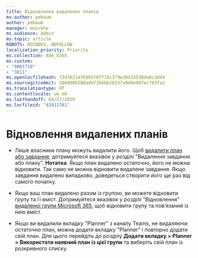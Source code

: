 ```yaml
---
title: Відновлення видалених планів
ms.author: pebaum
author: pebaum
manager: mnirkhe
ms.audience: Admin
ms.topic: article
ROBOTS: NOINDEX, NOFOLLOW
localization_priority: Priority
ms.collection: Adm_O365
ms.custom:
- "9001718"
- "3811"
ms.openlocfilehash: 7347b214f69b5f07f15c379e30435530da0c3d44
ms.sourcegitcommit: 286000b588adef1bbbb28337a9d9e087ec783fa2
ms.translationtype: HT
ms.contentlocale: uk-UA
ms.lasthandoff: 04/27/2020
ms.locfileid: "43911781"
---
```

# <a name="recover-deleted-plans"></a>Відновлення видалених планів

- Лише власники плану можуть видалити його. Щоб [видалити план або завдання](https://support.microsoft.com/uk-UA/office/delete-a-task-or-plan-39e10e78-13f0-446d-94cd-9e562648497a.), дотримуйтеся вказівок у розділі "Видалення завдання або плану".  **Нотатка**. Якщо план видалено остаточно, його не можна відновити. Так само не можна відновити видалене завдання. Якщо завдання видалено випадково, доведеться створити його ще раз від самого початку.

- Якщо ваш план видалено разом із групою, ви можете відновити групу та її вміст. Дотримуйтеся вказівок у розділі "Відновлення" [видаленої групи Microsoft 365](https://docs.microsoft.com/microsoft-365/admin/create-groups/restore-deleted-group?view=o365-worldwide), щоб відновити групу та пов’язаний із нею вміст.

- Якщо ви видалили вкладку "Planner" з каналу Teams, не видаляючи остаточно план, можна додати вкладку "Planner" і повторно додати свій план. Для цього перейдіть до розділу **Додати вкладку > Planner > Використати наявний план із цієї групи** та виберіть свій план із розкривного списку.
